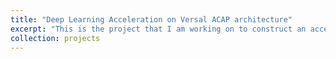 ```yaml
---
title: "Deep Learning Acceleration on Versal ACAP architecture"
excerpt: "This is the project that I am working on to construct an accelerator on the vck190 board to efficiently enhance the performance of the deep learning models."
collection: projects
---
```

